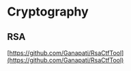 # Cryptography

## RSA

[https://github.com/Ganapati/RsaCtfTool](https://github.com/Ganapati/RsaCtfTool)



